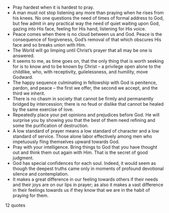  - Pray hardest when it is hardest to pray.
 - A man must not stop listening any more than praying when he rises from his knees. No one questions the need of times of formal address to God, but few admit in any practical way the need of quiet waiting upon God, gazing into His face, feeling for His hand, listening for His voice.
 - Peace comes when there is no cloud between us and God. Peace is the consequence of forgiveness, God’s removal of that which obscures His face and so breaks union with Him.
 - The World will go limping until Christ’s prayer that all may be one is answered.
 - It seems to me, as time goes on, that the only thing that is worth seeking for is to know and to be known by Christ – a privilege open alone to the childlike, who, with receptivity, guilelessness, and humility, move Godward.
 - The happy sequence culminating in fellowship with God is penitence, pardon, and peace – the first we offer, the second we accept, and the third we inherit.
 - There is no chasm in society that cannot be firmly and permanently bridged by intercession; there is no feud or dislike that cannot be healed by the same exercise of love.
 - Repeatedly place your pet opinions and prejudices before God. He will surprise you by showing you that the best of them need refining and some the purification of destruction.
 - A low standard of prayer means a low standard of character and a low standard of service. Those alone labor effectively among men who impetuously fling themselves upward towards God.
 - Pray with your intelligence. Bring things to God that you have thought out and think them out again with Him. That is the secret of good judgment.
 - God has special confidences for each soul. Indeed, it would seem as though the deepest truths came only in moments of profound devotional silence and contemplation.
 - It makes a great difference in our feeling towards others if their needs and their joys are on our lips in prayer; as also it makes a vast difference in their feelings towards us if they know that we are in the habit of praying for them.

12 quotes